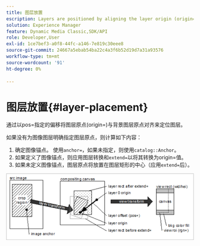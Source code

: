 ```yaml
---
title: 图层放置
escription: Layers are positioned by aligning the layer origin (origin=) with the background layer origin at an offset specified by pos=.
solution: Experience Manager
feature: Dynamic Media Classic,SDK/API
role: Developer,User
exl-id: 1ce7bef3-a0f8-44fc-a146-7e819c30eee8
source-git-commit: 24667a5ebab54ba22c4a3f6b52d19d7a31a93576
workflow-type: tm+mt
source-wordcount: '91'
ht-degree: 0%

---
```


# 图层放置{#layer-placement}

通过以pos=指定的偏移将图层原点(origin=)与背景图层原点对齐来定位图层。

如果没有为图像图层明确指定图层原点，则计算如下内容：

1. 确定图像锚点。 使用`anchor=`，如果未指定，则使用`catalog::Anchor`。
1. 如果定义了图像锚点，则应用图层转换和`extend=`以将其转换为origin=值。
1. 如果未定义图像锚点，图层原点将放置在图层矩形的中心（应用`extend=`后）。

![图层位置图像](assets/layerplacement.png)
